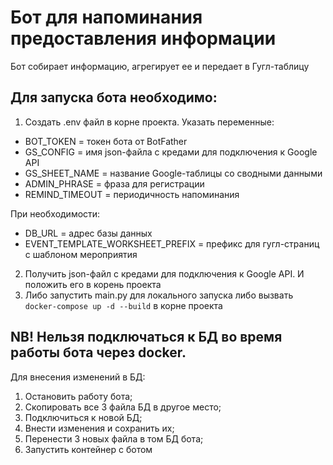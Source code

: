 # Бот для напоминания предоставления информации

Бот собирает информацию, агрегирует ее и передает в Гугл-таблицу

## Для запуска бота необходимо:
1. Создать .env файл в корне проекта. Указать переменные:
- BOT_TOKEN = токен бота от BotFather
- GS_CONFIG = имя json-файла с кредами для подключения к Google API
- GS_SHEET_NAME = название Google-таблицы со сводными данными
- ADMIN_PHRASE = фраза для регистрации
- REMIND_TIMEOUT = периодичность напоминания

При необходимости:
- DB_URL = адрес базы данных
- EVENT_TEMPLATE_WORKSHEET_PREFIX = префикс для гугл-страниц с шаблоном мероприятия

2. Получить json-файл с кредами для подключения к Google API. И положить его в корень проекта
3. Либо запустить main.py для локального запуска либо вызвать `docker-compose up -d --build` в корне проекта


## NB! Нельзя подключаться к БД во время работы бота через docker. 
Для внесения изменений в БД:
1. Остановить работу бота;
2. Скопировать все 3 файла БД в другое место;
3. Подключиться к новой БД;
4. Внести изменения и сохранить их;
5. Перенести 3 новых файла в том БД бота;
6. Запустить контейнер с ботом
